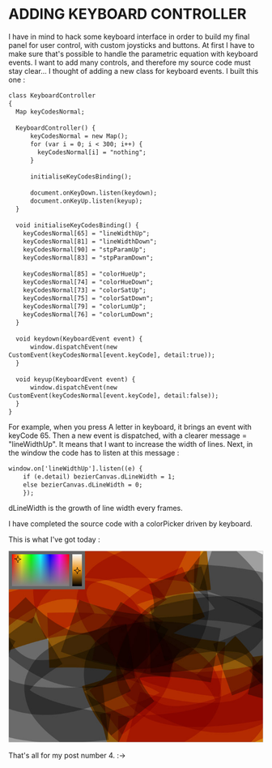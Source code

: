 # ADDING KEYBOARD CONTROLLER
I have in mind to hack some keyboard interface in order to build my final panel for user control, with custom joysticks and buttons. At first I have to make sure that's possible to handle the parametric equation with keyboard events. I want to add many controls, and therefore my source code must stay clear... I thought of adding a new class for keyboard events. I built this one :

```
class KeyboardController
{
  Map keyCodesNormal; 
  
  KeyboardController() {
      keyCodesNormal = new Map();
      for (var i = 0; i < 300; i++) {
        keyCodesNormal[i] = "nothing";
      }
      
      initialiseKeyCodesBinding();
      
      document.onKeyDown.listen(keydown);
      document.onKeyUp.listen(keyup);
  }
  
  void initialiseKeyCodesBinding() {
    keyCodesNormal[65] = "lineWidthUp";
    keyCodesNormal[81] = "lineWidthDown";
    keyCodesNormal[90] = "stpParamUp";
    keyCodesNormal[83] = "stpParamDown";
    
    keyCodesNormal[85] = "colorHueUp";
    keyCodesNormal[74] = "colorHueDown";
    keyCodesNormal[73] = "colorSatUp";
    keyCodesNormal[75] = "colorSatDown";
    keyCodesNormal[79] = "colorLumUp";
    keyCodesNormal[76] = "colorLumDown";
  }
  
  void keydown(KeyboardEvent event) {
      window.dispatchEvent(new CustomEvent(keyCodesNormal[event.keyCode], detail:true));
  }

  void keyup(KeyboardEvent event) {
      window.dispatchEvent(new CustomEvent(keyCodesNormal[event.keyCode], detail:false));
  }
}
```

For example, when you press A letter in keyboard, it brings an event with keyCode 65. Then a new event is dispatched, with a clearer message = "lineWidthUp". It means that I want to increase the width of lines. Next, in the window the code has to listen at this message :

```
window.on['lineWidthUp'].listen((e) {
    if (e.detail) bezierCanvas.dLineWidth = 1;
    else bezierCanvas.dLineWidth = 0;
    });
```

dLineWidth is the growth of line width every frames.

I have completed the source code with a colorPicker driven by keyboard.

This is what I've got today :

![Curve 03](../project_images/curve03.jpg?raw=true "Curve 03")


That's all for my post number 4. :->